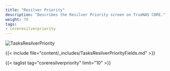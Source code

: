```yaml
---
title: "Resilver Priority"
description: "Describes the Resilver Priority screen on TrueNAS CORE." 
weight: 70
tags:
- coreresilverpriority
---
```


![TasksResilverPriority](/images/CORE/Tasks/TasksResilverPriority.png "Scheduling Resilver Priority Times")

{{< include file="content/_includes/TasksResilverPriorityFields.md" >}}

{{< taglist tag="coreresilverpriority" limit="10" >}}
